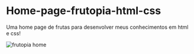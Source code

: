 # Home-page-frutopia-html-css
Uma home page de frutas para desenvolver meus conhecimentos em html e css!


![frutopia home](https://github.com/riicad/Home-page-frutopia-html-css/assets/80922940/4927d5b6-28a9-433a-adfe-c1deb62e42e2)
